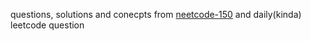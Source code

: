 questions, solutions and conecpts from [neetcode-150](https://neetcode.io/practice) and daily(kinda) leetcode question
